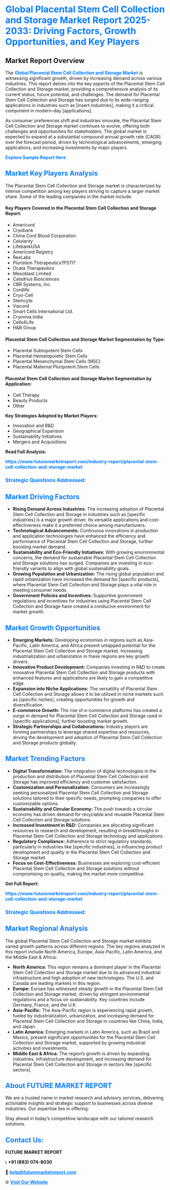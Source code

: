 <h1 style="color: #007BFF;">Global Placental Stem Cell Collection and Storage Market Report 2025-2033: Driving Factors, Growth Opportunities, and Key Players</h1>

<section id="overview">
<h2>Market Report Overview</h2>
<p>The <a href="https://www.futuremarketreport.com/industry-report/placental-stem-cell-collection-and-storage-market" style="color: #007BFF; text-decoration: none;"><strong>Global Placental Stem Cell Collection and Storage Market</strong></a> is witnessing significant growth, driven by increasing demand across various industries. This report delves into the key aspects of the Placental Stem Cell Collection and Storage market, providing a comprehensive analysis of its current status, future potential, and challenges. The demand for Placental Stem Cell Collection and Storage has surged due to its wide-ranging applications in industries such as [insert industries], making it a critical component in modern-day [applications].</p>
<p>As consumer preferences shift and industries innovate, the Placental Stem Cell Collection and Storage market continues to evolve, offering both challenges and opportunities for stakeholders. The global market is expected to expand at a substantial compound annual growth rate (CAGR) over the forecast period, driven by technological advancements, emerging applications, and increasing investments by major players.</p>
</section>

<section id="overview">
<p><a href="https://www.futuremarketreport.com/request-sample/reportId=27755" style="color: #007BFF; text-decoration: none;"><strong>Explore Sample Report Here</strong></a></p>
</section>

<section id="key-players">
<h2 style="color: #007BFF;">Market Key Players Analysis</h2>
<p>The Placental Stem Cell Collection and Storage market is characterized by intense competition among key players striving to capture a larger market share. Some of the leading companies in the market include:</p>
<h4>Key Players Covered in the Placental Stem Cell Collection and Storage Report:</h4>
<ul><li>Americord</li><li>Cryobank</li><li>China Cord Blood Corporation</li><li>Celularity</li><li>LifebankUSA</li><li>Americord Registry</li><li>ReeLabs</li><li>Pluristem Therapeutics?PSTI?</li><li>Ocata Therapeutics</li><li>Mesoblast Limited</li><li>Caladrius Biosciences</li><li>CBR Systems, Inc.</li><li>Cordlife</li><li>Cryo-Cell</li><li>Stemcyte</li><li>Viacord</li><li>Smart Cells International Ltd.</li><li>Cryoviva India</li><li>Cells4Life</li><li>H&amp;B Group</li></ul>
<h4>Placental Stem Cell Collection and Storage Market Segmentation by Type:</h4>
<ul><li>Placental Subtopotent Stem Cells</li><li>Placental Hematopoietic Stem Cells</li><li>Placental Mesenchymal Stem Cells (MSC)</li><li>Placental Maternal Pluripotent Stem Cells</li></ul>

<h4>Placental Stem Cell Collection and Storage Market Segmentation by Application:</h4>
<ul><li>Cell Therapy</li><li>Beauty Products</li><li>Other</li></ul>
<p><strong>Key Strategies Adopted by Market Players:</strong></p>
<ul>
<li>Innovation and R&D</li>
<li>Geographical Expansion</li>
<li>Sustainability Initiatives</li>
<li>Mergers and Acquisitions</li>
</ul>
</section>

<section>
<p><strong>Read Full Analysis: </strong></p><a href="https://www.futuremarketreport.com/industry-report/placental-stem-cell-collection-and-storage-market" style="color: #007BFF; text-decoration: none;"><strong>https://www.futuremarketreport.com/industry-report/placental-stem-cell-collection-and-storage-market</strong></a>
<h3 style="color: #007BFF;">Strategic Questions Addressed:</h3>
</section>

<section id="driving-factors">
<h2 style="color: #007BFF;">Market Driving Factors</h2>
<ul>
<li><strong>Rising Demand Across Industries:</strong> The increasing adoption of Placental Stem Cell Collection and Storage in industries such as [specific industries] is a major growth driver. Its versatile applications and cost-effectiveness make it a preferred choice among manufacturers.</li>
<li><strong>Technological Advancements:</strong> Continuous innovations in production and application technologies have enhanced the efficiency and performance of Placental Stem Cell Collection and Storage, further boosting market demand.</li>
<li><strong>Sustainability and Eco-Friendly Initiatives:</strong> With growing environmental concerns, the demand for sustainable Placental Stem Cell Collection and Storage solutions has surged. Companies are investing in eco-friendly variants to align with global sustainability goals.</li>
<li><strong>Growing Population and Urbanization:</strong> The rising global population and rapid urbanization have increased the demand for [specific products], where Placental Stem Cell Collection and Storage plays a vital role in meeting consumer needs.</li>
<li><strong>Government Policies and Incentives:</strong> Supportive government regulations and incentives for industries using Placental Stem Cell Collection and Storage have created a conducive environment for market growth.</li>
</ul>
</section>

<section id="growth-opportunities">
<h2 style="color: #007BFF;">Market Growth Opportunities</h2>
<ul>
<li><strong>Emerging Markets:</strong> Developing economies in regions such as Asia-Pacific, Latin America, and Africa present untapped potential for the Placental Stem Cell Collection and Storage market. Increasing industrialization and urbanization in these regions are key growth drivers.</li>
<li><strong>Innovative Product Development:</strong> Companies investing in R&D to create innovative Placental Stem Cell Collection and Storage products with enhanced features and applications are likely to gain a competitive edge.</li>
<li><strong>Expansion into Niche Applications:</strong> The versatility of Placental Stem Cell Collection and Storage allows it to be utilized in niche markets such as [specific niches], creating opportunities for growth and diversification.</li>
<li><strong>E-commerce Growth:</strong> The rise of e-commerce platforms has created a surge in demand for Placental Stem Cell Collection and Storage used in [specific applications], further boosting market growth.</li>
<li><strong>Strategic Partnerships and Collaborations:</strong> Industry players are forming partnerships to leverage shared expertise and resources, driving the development and adoption of Placental Stem Cell Collection and Storage products globally.</li>
</ul>
</section>

<section id="trending-factors">
<h2 style="color: #007BFF;">Market Trending Factors</h2>
<ul>
<li><strong>Digital Transformation:</strong> The integration of digital technologies in the production and distribution of Placental Stem Cell Collection and Storage has improved efficiency and customer satisfaction.</li>
<li><strong>Customization and Personalization:</strong> Consumers are increasingly seeking personalized Placental Stem Cell Collection and Storage solutions tailored to their specific needs, prompting companies to offer customizable options.</li>
<li><strong>Sustainability and Circular Economy:</strong> The push towards a circular economy has driven demand for recyclable and reusable Placental Stem Cell Collection and Storage solutions.</li>
<li><strong>Increased Investment in R&D:</strong> Companies are allocating significant resources to research and development, resulting in breakthroughs in Placental Stem Cell Collection and Storage technology and applications.</li>
<li><strong>Regulatory Compliance:</strong> Adherence to strict regulatory standards, particularly in industries like [specific industries], is influencing product development and quality in the Placental Stem Cell Collection and Storage market.</li>
<li><strong>Focus on Cost-Effectiveness:</strong> Businesses are exploring cost-efficient Placental Stem Cell Collection and Storage solutions without compromising on quality, making the market more competitive.</li>
</ul>
</section>

<section>
<p><strong>Get Full Report: </strong></p><a href="https://www.futuremarketreport.com/industry-report/placental-stem-cell-collection-and-storage-market" style="color: #007BFF; text-decoration: none;"><strong>https://www.futuremarketreport.com/industry-report/placental-stem-cell-collection-and-storage-market</strong></a>
<h3 style="color: #007BFF;">Strategic Questions Addressed:</h3>
</section>


<section id="regional-analysis">
<h2 style="color: #007BFF;">Market Regional Analysis</h2>
<p>The global Placental Stem Cell Collection and Storage market exhibits varied growth patterns across different regions. The key regions analyzed in this report include North America, Europe, Asia-Pacific, Latin America, and the Middle East & Africa:</p>
<ul>
<li><strong>North America:</strong> This region remains a dominant player in the Placental Stem Cell Collection and Storage market due to its advanced industrial infrastructure and high adoption of new technologies. The U.S. and Canada are leading markets in this region.</li>
<li><strong>Europe:</strong> Europe has witnessed steady growth in the Placental Stem Cell Collection and Storage market, driven by stringent environmental regulations and a focus on sustainability. Key countries include Germany, France, and the U.K.</li>
<li><strong>Asia-Pacific:</strong> The Asia-Pacific region is experiencing rapid growth, fueled by industrialization, urbanization, and increasing demand for Placental Stem Cell Collection and Storage in countries like China, India, and Japan.</li>
<li><strong>Latin America:</strong> Emerging markets in Latin America, such as Brazil and Mexico, present significant opportunities for the Placental Stem Cell Collection and Storage market, supported by growing industrial activities and investments.</li>
<li><strong>Middle East & Africa:</strong> The region’s growth is driven by expanding industries, infrastructure development, and increasing demand for Placental Stem Cell Collection and Storage in sectors like [specific sectors].</li>
</ul>
</section>

<footer>
<h2 style="color: #007BFF;">About FUTURE MARKET REPORT</h2>
<p>We are a trusted name in market research and advisory services, delivering actionable insights and strategic support to businesses across diverse industries. Our expertise lies in offering:</p>

<p>Stay ahead in today’s competitive landscape with our tailored research solutions.</p>

<h2 style="color: #007BFF;">Contact Us:</h2>
<p><strong>FUTURE MARKET REPORT</strong></p>
<p>📞 <strong>+91 (883) 074-8030</strong></p>
<p>📧 <strong><a href="mailto:help@futuremarketreport.com" style="color: #007BFF;">help@futuremarketreport.com</a></strong></p>
<p>🌐 <strong><a href="https://www.futuremarketreport.com/" style="color: #007BFF;">Visit Our Website</a></strong></p>
</footer>